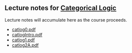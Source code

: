 ## Lecture notes for [Categorical Logic](/catlog/)

Lecture notes will accumulate here as the course proceeds.

- [catlog0.pdf](catlog0.pdf)
- [catlogIntro.pdf](catlogIntro.pdf)
- [catlog1.pdf](catlog1.pdf)
- [catlog2A.pdf](catlog2A.pdf)
<!--
- [catlog1B.pdf](catlog1B.pdf)
- [catlog2.pdf](catlog2.pdf)
- [catlog3.pdf](catlog3.pdf)
-->

